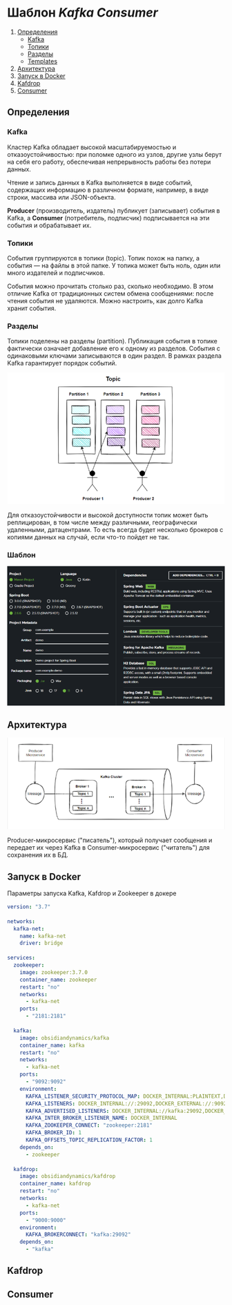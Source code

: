 # Шаблон ***Kafka Consumer***
1. [Определения](#определения)
    * [Kafka](#kafka)
    * [Топики](#топики)
    * [Разделы](#разделы)
    * [Templates](#шаблон)
2. [Архитектура](#архитектура)
3. [Запуск в Docker](#запуск-в-docker)
4. [Kafdrop](#kafdrop)
5. [Consumer](#consumer)

## Определения
### Kafka
Кластер Kafka обладает высокой масштабируемостью и отказоустойчивостью:
при поломке одного из узлов, другие узлы берут на себя его работу,
обеспечивая непрерывность работы без потери данных.

Чтение и запись данных в Kafka выполняется в виде событий,
содержащих информацию в различном формате, например, в виде строки,
массива или JSON-объекта.

**Producer** (производитель, издатель) публикует (записывает) события в Kafka,
а **Consumer** (потребитель, подписчик) подписывается на эти события и обрабатывает их.

### Топики
События группируются в топики (topic). Топик похож на папку, а события — на файлы в этой папке. 
У топика может быть ноль, один или много издателей и подписчиков.

События можно прочитать столько раз, сколько необходимо.
В этом отличие Kafka от традиционных систем обмена сообщениями:
после чтения события не удаляются. Можно настроить, как долго Kafka хранит события.

### Разделы
Топики поделены на разделы (partition). Публикация события в топике фактически означает
добавление его к одному из разделов. События с одинаковыми ключами записываются в один раздел.
В рамках раздела Kafka гарантирует порядок событий.


![Topics](img/2_topic.png)

Для отказоустойчивости и высокой доступности топик может быть реплицирован,
в том числе между различными, географически удаленными, датацентрами.
То есть всегда будет несколько брокеров с копиями данных на случай, если что-то пойдет не так.

### Шаблон


![Consumer](img/3_consumer.png)


## Архитектура


![Архитектура](img/1_arh.png)

Producer-микросервис ("писатель"), который получает сообщения
и передает их через Kafka в Consumer-микросервис ("читатель") для сохранения их в БД.

## Запуск в Docker

Параметры запуска Kafka, Kafdrop и Zookeeper в докере

```yaml
version: "3.7"

networks:
  kafka-net:
    name: kafka-net
    driver: bridge

services:
  zookeeper:
    image: zookeeper:3.7.0
    container_name: zookeeper
    restart: "no"
    networks:
      - kafka-net
    ports:
      - "2181:2181"

  kafka:
    image: obsidiandynamics/kafka
    container_name: kafka
    restart: "no"
    networks:
      - kafka-net
    ports:
      - "9092:9092"
    environment:
      KAFKA_LISTENER_SECURITY_PROTOCOL_MAP: DOCKER_INTERNAL:PLAINTEXT,DOCKER_EXTERNAL:PLAINTEXT
      KAFKA_LISTENERS: DOCKER_INTERNAL://:29092,DOCKER_EXTERNAL://:9092
      KAFKA_ADVERTISED_LISTENERS: DOCKER_INTERNAL://kafka:29092,DOCKER_EXTERNAL://${DOCKER_HOST_IP:-127.0.0.1}:9092
      KAFKA_INTER_BROKER_LISTENER_NAME: DOCKER_INTERNAL
      KAFKA_ZOOKEEPER_CONNECT: "zookeeper:2181"
      KAFKA_BROKER_ID: 1
      KAFKA_OFFSETS_TOPIC_REPLICATION_FACTOR: 1
    depends_on:
      - zookeeper

  kafdrop:
    image: obsidiandynamics/kafdrop
    container_name: kafdrop
    restart: "no"
    networks:
      - kafka-net
    ports:
      - "9000:9000"
    environment:
      KAFKA_BROKERCONNECT: "kafka:29092"
    depends_on:
      - "kafka"
```
## Kafdrop

## Consumer